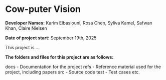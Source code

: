 # Cow-puter Vision

**Developer Names:** Karim Elbasiouni, Rosa Chen, Syliva Kamel, Safwan Khan, Claire Nielsen

**Date of project start:** September 19th, 2025

This project is ...

**The folders and files for this project are as follows:**

docs - Documentation for the project
refs - Reference material used for the project, including papers
src - Source code
test - Test cases
etc.
